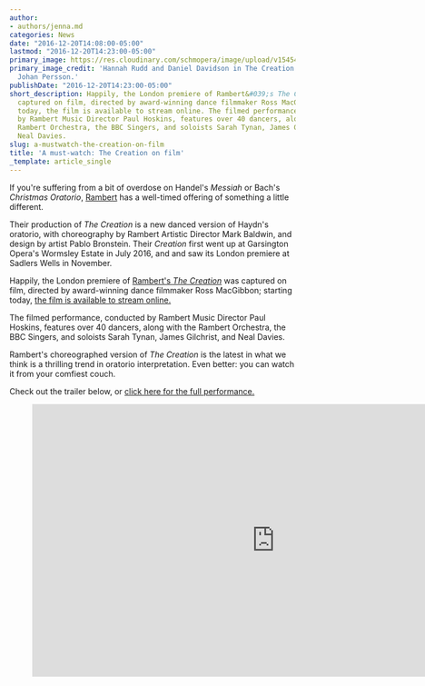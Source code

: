 ```yaml
---
author:
- authors/jenna.md
categories: News
date: "2016-12-20T14:08:00-05:00"
lastmod: "2016-12-20T14:23:00-05:00"
primary_image: https://res.cloudinary.com/schmopera/image/upload/v1545409169/media/webhook-uploads/1482261520860/2016-12-20---The-Creation-Hannah-Rudd-Daniel-Davidson-photographer-Johan-Persson.jpg.jpg
primary_image_credit: 'Hannah Rudd and Daniel Davidson in The Creation. Photographer:
  Johan Persson.'
publishDate: "2016-12-20T14:23:00-05:00"
short_description: Happily, the London premiere of Rambert&#039;s The Creation was
  captured on film, directed by award-winning dance filmmaker Ross MacGibbon; starting
  today, the film is available to stream online. The filmed performance, conducted
  by Rambert Music Director Paul Hoskins, features over 40 dancers, along with the
  Rambert Orchestra, the BBC Singers, and soloists Sarah Tynan, James Gilchrist, and
  Neal Davies.
slug: a-mustwatch-the-creation-on-film
title: 'A must-watch: The Creation on film'
_template: article_single
---
```


If you're suffering from a bit of overdose on Handel's *Messiah* or Bach's *Christmas Oratorio*, [Rambert](http://www.rambert.org.uk/home/) has a well-timed offering of something a little different. 

Their production of *The Creation* is a new danced version of Haydn's oratorio, with choreography by Rambert Artistic Director Mark Baldwin, and design by artist Pablo Bronstein. Their *Creation* first went up at Garsington Opera's Wormsley Estate in July 2016, and and saw its London premiere at Sadlers Wells in November. 

Happily, the London premiere of [Rambert's *The Creation*](http://www.rambert.org.uk/home/) was captured on film, directed by award-winning dance filmmaker Ross MacGibbon; starting today, [the film is available to stream online.](http://www.rambert.org.uk/explore/videos/the-creation-film/)

The filmed performance, conducted by Rambert Music Director Paul Hoskins, features over 40 dancers, along with the Rambert Orchestra, the BBC Singers, and soloists Sarah Tynan, James Gilchrist, and Neal Davies.

Rambert's choreographed version of *The Creation* is the latest in what we think is a thrilling trend in oratorio interpretation. Even better: you can watch it from your comfiest couch.

Check out the trailer below, or [click here for the full performance.](http://www.rambert.org.uk/explore/videos/the-creation-film/)

<figure data-type="video">
<iframe width="854" height="480" src="https://www.youtube.com/embed/s9EBWv0MlCs" frameborder="0" allowfullscreen></iframe>
</figure>
